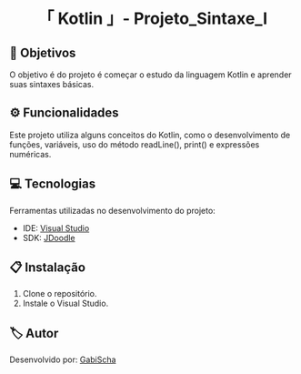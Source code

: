<h1 align="center">「 Kotlin 」- Projeto_Sintaxe_Ⅰ</h1>




<h2 id=objective>📌 Objetivos</h2>

O objetivo é do projeto é começar o estudo da linguagem Kotlin e aprender suas sintaxes básicas.

<h2 id=features>⚙️ Funcionalidades </h2>

Este projeto utiliza alguns conceitos do Kotlin, como o desenvolvimento de funções, variáveis, uso do método readLine(), print() e expressões numéricas.

<h2 id=technology>💻 Tecnologias</h2>

Ferramentas utilizadas no desenvolvimento do projeto:

- IDE: <a href="https://visualstudio.microsoft.com/downloads/">Visual Studio</a>
- SDK: <a href="https://www.jdoodle.com/compile-kotlin-online">JDoodle</a>

<h2 id=installation>📋 Instalação</h2>

1. Clone o repositório.
2. Instale o  Visual Studio.


<h2 id=author>🏷️ Autor</h2>

Desenvolvido por: <a href="https://www.linkedin.com/in/gabrielaschaper/" target="_blank">GabiScha</a>
